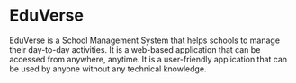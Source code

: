 # EduVerse

EduVerse is a School Management System that helps schools to manage their
day-to-day  activities. It is a web-based application that can be accessed
from  anywhere, anytime. It is a user-friendly application that can be used by
anyone without any technical knowledge.
